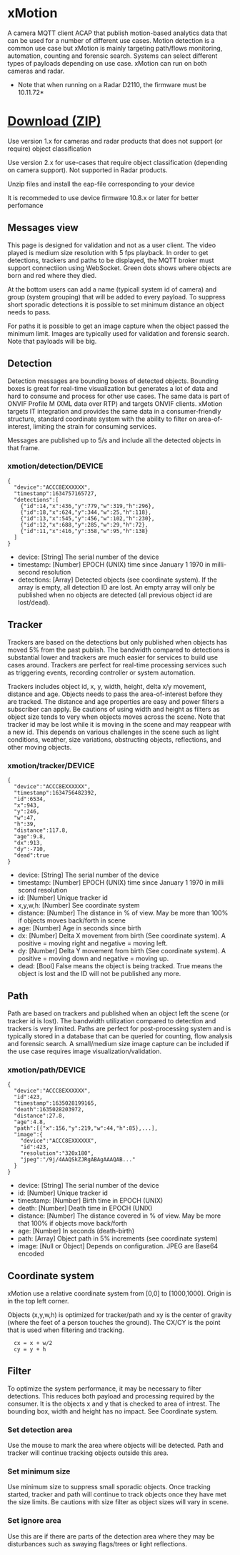 # xMotion
A camera MQTT client ACAP that publish motion-based analytics data that can be used for a number of different use cases.  Motion detection is a common use case but xMotion is mainly targeting path/flows monitoring, automation, counting and forensic search.  Systems can select different types of payloads depending on use case.  xMotion can run on both cameras and radar.

* Note that when running on a Radar D2110, the firmware must be 10.11.72*

# [Download (ZIP)](https://api.aintegration.team/acap/xmotion?source=github)

Use version 1.x for cameras and radar products that does not support (or require) object classification

Use version 2.x for use-cases that require object classification (depending on camera support). Not supported in Radar products.

Unzip files and install the eap-file corresponding to your device

It is recommeded to use device firmware 10.8.x or later for better perfomance

## Messages view
This page is designed for validation and not as a user client.  The video played is medium size resolution with 5 fps playback.  In order to get detections, trackers and paths to be displayed, the MQTT broker must support connectiion using WebSocket.  Green dots shows where objects are born and red where they died.

At the bottom users can add a name (typicall system id of camera) and group (system grouping) that will be added to every payload.  To suppress short sporadic detections it is possible to set minimum distance an object needs to pass.

For paths it is possible to get an image capture when the object passed the minimum limit.  Images are typically used for validation and forensic search.  Note that payloads will be big.

## Detection
Detection messages are bounding boxes of detected objects.  Bounding boxes is great for real-time visualization but generates a lot of data and hard to consume and process for other use cases.  The same data is part of ONVIF Profile M (XML data over RTP) and targets ONVIF clients.  xMotion targets IT integration and provides the same data in a consumer-friendly structure, standard coordinate system with the ability to filter on area-of-interest, limiting the strain for consuming services.

Messages are published up to 5/s and include all the detected objects in that frame.

### xmotion/detection/DEVICE
```
{
  "device":"ACCC8EXXXXXX",
  "timestamp":1634757165727,
  "detections":[
    {"id":14,"x":436,"y":779,"w":319,"h":296},
    {"id":18,"x":624,"y":344,"w":25,"h":118},
    {"id":13,"x":545,"y":456,"w":102,"h":230},
    {"id":12,"x":688,"y":285,"w":29,"h":72},
    {"id":11,"x":416,"y":358,"w":95,"h":138}
  ]
}
```
- device: \[String] The serial number of the device
- timestamp: \[Number] EPOCH (UNIX) time since January 1 1970 in milli-second resolution
- detections: \[Array] Detected objects (see coordinate system).  If the array is empty, all detection ID are lost.  An empty array will only be published when no objects are detected (all previous object id are lost/dead).

## Tracker
Trackers are based on the detections but only published when objects has moved 5% from the past publish. The bandwidth compared to detections is substantial lower and trackers are much easier for services to build use cases around.  Trackers are perfect for real-time processing services such as triggering events, recording controller or system automation.

Trackers includes object id, x, y, width, height, delta x/y movement, distance and age.  Objects needs to pass the area-of-interest before they are tracked.  The distance and age  properties are easy and power filters a subscriber can apply.  Be cautions of using width and height as filters as object size tends to very when objects moves across the scene.  Note that tracker id may be lost while it is moving in the scene and may reappear with a new id.  This depends on various challenges in the scene such as light conditions, weather, size variations, obstructing objects, reflections, and other moving objects.

### xmotion/tracker/DEVICE
```
{
  "device":"ACCC8EXXXXXX",
  "timestamp":1634756482392,
  "id":6534,
  "x":943,
  "y":246,
  "w":47,
  "h":39,
  "distance":117.8,
  "age":9.8,
  "dx":913,
  "dy":-710,
  "dead":true
}
```
- device: \[String] The serial number of the device
- timestamp: \[Number] EPOCH (UNIX) time since January 1 1970 in milli scond resolution
- id: \[Number] Unique tracker id
- x,y,w,h: \[Number] See coordinate system
- distance: \[Number] The distance in % of view.  May be more than 100% if objects moves back/forth in scene
- age: \[Number] Age in seconds since birth
- dx: \[Number] Delta X movement from birth (See coordinate system). A positive = moving right and negative = moving left.
- dy: \[Number] Delta Y movement from birth (See coordinate system). A positive = moving down and negative = moving up.
- dead: \[Bool] False means the object is being tracked.  True means the object is lost and the ID will not be published any more.

## Path
Path are based on trackers and published when an object left the scene (or tracker id is lost).  The bandwidth utilization compared to detection and trackers is very limited.  Paths are perfect for post-processing system and is typically stored in a database that can be queried for counting, flow analysis and forensic search.  A small/medium size image capture can be included if the use case requires image visualization/validation.

### xmotion/path/DEVICE
```
{
  "device":"ACCC8EXXXXXX",
  "id":423,
  "timestamp":1635028199165,
  "death":1635028203972,
  "distance":27.8,
  "age":4.8,
  "path":[{"x":156,"y":219,"w":44,"h":85},...],
  "image":{
    "device":"ACCC8EXXXXXX",
    "id":423,
    "resolution":"320x180",
    "jpeg":"/9j/4AAQSkZJRgABAgAAAQAB..."
  }
}
```
- device: \[String] The serial number of the device
- id: \[Number] Unique tracker id
- timestamp: \[Number] Birth time in EPOCH (UNIX)
- death: \[Number] Death time in EPOCH (UNIX)
- distance: \[Number] The distance covered in % of view.  May be more that 100% if objects move back/forth
- age: \[Number] In seconds (death-birth)
- path: \[Array] Object path in 5% increments (see coordinate system)
- image: \[Null or Object] Depends on configuration.  JPEG are Base64 encoded 


## Coordinate system
xMotion use a relative coordinate system from [0,0] to [1000,1000].  Origin is in the top left corner.

Objects (x,y,w,h) is optimized for tracker/path and xy is the center of gravity (where the feet of a person touches the ground).  The CX/CY is the point that is used when filtering and tracking.
```
  cx = x + w/2
  cy = y + h
```
## Filter
To optimize the system performance, it may be necessary to filter detections.  This reduces both payload and processing required by the consumer.  It is the objects x and y that is checked to area of intrest.  The bounding box, width and height has no impact.  See Coordinate system.

### Set detection area
Use the mouse to mark the area where objects will be detected.  Path and tracker will continue tracking objects outside this area.

### Set minimum size
Use minimum size to suppress small sporadic objects. Once tracking started, tracker and path will continue to track objects once they have met the size limits.  Be cautions with size filter as object sizes will vary in scene.  

### Set ignore area
Use this are if there are parts of the detection area where they may be disturbances such as swaying flags/trees or light reflections.
